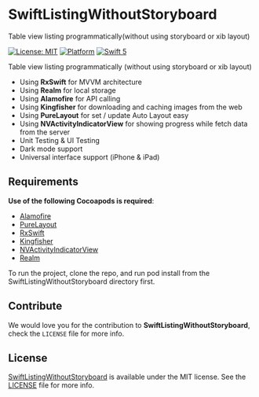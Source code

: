 # SwiftListingWithoutStoryboard
Table view listing programmatically(without using storyboard or xib layout)


[![License: MIT](https://img.shields.io/badge/license-MIT-green.svg?style=flat)](https://github.com/Jigneshmayani90/SwiftListingWithoutStoryboard/blob/main/LICENSE)
[![Platform](https://img.shields.io/cocoapods/p/PagingTableView.svg?style=flat)](https://github.com/Jigneshmayani90/SwiftListingWithoutStoryboard/tree/main/RRSwiftListingWithoutStoryboard/)
[![Swift 5](https://img.shields.io/badge/Swift-5-orange.svg?style=flat)](https://developer.apple.com/swift/)

Table view listing programmatically (without using storyboard or xib layout)

- Using **RxSwift** for MVVM architecture
- Using **Realm** for local storage
- Using **Alamofire** for API calling
- Using **Kingfisher** for downloading and caching images from the web
- Using **PureLayout** for set / update Auto Layout easy
- Using **NVActivityIndicatorView** for showing progress while fetch data from the server
- Unit Testing & UI Testing
- Dark mode support
- Universal interface support (iPhone & iPad)

## Requirements

**Use of the following Cocoapods is required**: 

- [Alamofire](https://github.com/Alamofire/Alamofire)
- [PureLayout](https://github.com/SnapKit/PureLayout)
- [RxSwift](https://github.com/ReactiveX/RxSwift)
- [Kingfisher](https://github.com/onevcat/Kingfisher)
- [NVActivityIndicatorView](https://github.com/ninjaprox/NVActivityIndicatorView)
- [Realm](https://github.com/realm/realm-cocoa)


To run the project, clone the repo, and run pod install from the SwiftListingWithoutStoryboard directory first.


## Contribute 

We would love you for the contribution to **SwiftListingWithoutStoryboard**, check the ``LICENSE`` file for more info.


## License

[SwiftListingWithoutStoryboard](https://github.com/Jigneshmayani90/SwiftListingWithoutStoryboard/tree/main/RRSwiftListingWithoutStoryboard/) is available under the MIT license. See the [LICENSE](https://github.com/Jigneshmayani90/SwiftListingWithoutStoryboard/blob/main/LICENSE) file for more info.

